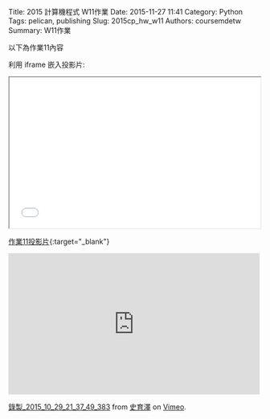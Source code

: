 Title: 2015 計算機程式 W11作業
Date: 2015-11-27 11:41
Category: Python
Tags: pelican, publishing
Slug: 2015cp_hw_w11
Authors: coursemdetw
Summary: W11作業

以下為作業11內容

利用 iframe 嵌入投影片:

<iframe src="40423107_cp_w11_p.html" width="500" height="300"></iframe>

[作業11投影片](40423107_cp_w11_p.html){:target="_blank"}
<iframe src="https://player.vimeo.com/video/143997616" width="500" height="281" frameborder="0" webkitallowfullscreen mozallowfullscreen allowfullscreen></iframe> <p><a href="https://vimeo.com/143997616">錄製_2015_10_29_21_37_49_383</a> from <a href="https://vimeo.com/user45320873">史育澤</a> on <a href="https://vimeo.com">Vimeo</a>.</p>
